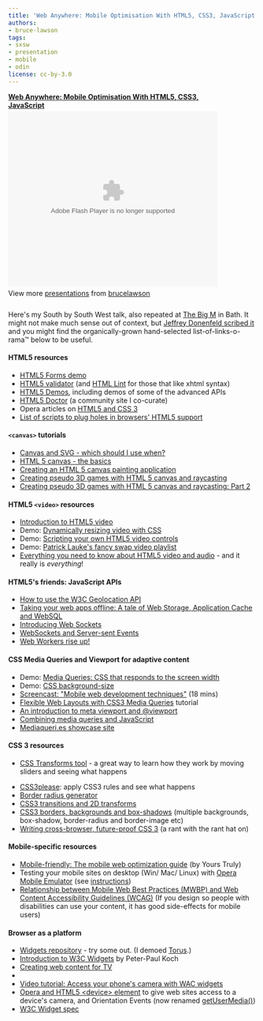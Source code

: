 ```yaml
---
title: 'Web Anywhere: Mobile Optimisation With HTML5, CSS3, JavaScript (Bruce’s SxSW BigM Talk)'
authors:
- bruce-lawson
tags:
- sxsw
- presentation
- mobile
- odin
license: cc-by-3.0
---
```


<div style="width:425px" id="__ss_7249887"> <strong style="display:block;margin:12px 0 4px"><a href="http://www.slideshare.net/brucelawson/web-anywhere-mobile-optimisation-with-html5-css3-javascript" title="Web Anywhere: Mobile Optimisation With HTML5, CSS3, JavaScript">Web Anywhere: Mobile Optimisation With HTML5, CSS3, JavaScript</a></strong> <object id="__sse7249887" width="425" height="355"> <param name="movie" value="http://static.slidesharecdn.com/swf/ssplayer2.swf?doc=bruce-lawson-web-anywhere-sxsw-110313095126-phpapp01&amp;stripped_title=web-anywhere-mobile-optimisation-with-html5-css3-javascript&amp;userName=brucelawson" /> <param name="allowFullScreen" value="true" /> <param name="allowScriptAccess" value="never" /> <embed name="__sse7249887" src="http://static.slidesharecdn.com/swf/ssplayer2.swf?doc=bruce-lawson-web-anywhere-sxsw-110313095126-phpapp01&amp;stripped_title=web-anywhere-mobile-optimisation-with-html5-css3-javascript&amp;userName=brucelawson" type="application/x-shockwave-flash" allowfullscreen="true" width="425" height="355" allowscriptaccess="never" /> </object> <div style="padding:5px 0 12px"> View more <a href="http://www.slideshare.net/">presentations</a> from <a href="http://www.slideshare.net/brucelawson">brucelawson</a> </div> </div>

<p>Here&#39;s my South by South West talk, also repeated at <a href="http://thebigm.mobi">The Big M</a> in Bath. It might not make much sense out of context, but <a href="http://jeffreydonenfeld.com/blog/2011/03/sxsw-solo-web-anywhere-mobile-optimisation-with-html5-css3-javascript/">Jeffrey Donenfeld scribed it</a> and you might find the organically-grown hand-selected list-of-links-o-rama™ below to be useful.</p>
<h4>HTML5 resources</h4>
<ul>
<li><a rel="nofollow" href="http://people.opera.com/brucel/demo/html5-forms-LWS-demo.html">HTML5 Forms demo</a></li>
<li><a rel="nofollow" href="http://html5.validator.nu/">HTML5 validator</a> (and <a rel="nofollow" href="http://www.htmllint.com/">HTML Lint</a> for those that like xhtml syntax)</li>
<li><a rel="nofollow" href="http://html5demos.com/">HTML5 Demos</a>, including demos of some of the advanced APIs</li>
<li><a rel="nofollow" href="http://html5doctor.com/">HTML5 Doctor</a> (a community site I co-curate)</li>
<li>Opera articles on <a href="http://dev.opera.com/articles/tags/open%20web/">HTML5 and CSS 3</a></li>
<li><a rel="nofollow" href="http://github.com/Modernizr/Modernizr/wiki/HTML5-Cross-browser-Polyfills">List of scripts to plug holes in browsers&#39; HTML5 support</a></li>
</ul>


<h4>
<code>&lt;canvas&gt;</code> tutorials</h4>

<ul>

<li><a rel="nofollow" href="http://my.opera.com/ODIN/blog/canvas-and-svg-which-should-i-use-when">Canvas and SVG - which should I use when?</a></li>
<li><a rel="nofollow" href="http://dev.opera.com/articles/view/html-5-canvas-the-basics/">HTML 5 canvas - the basics</a></li>
<li><a rel="nofollow" href="http://dev.opera.com/articles/view/html5-canvas-painting/">Creating an HTML 5 canvas painting application</a></li>
<li><a rel="nofollow" href="http://dev.opera.com/articles/view/creating-pseudo-3d-games-with-html-5-can-1/">Creating pseudo 3D games with HTML 5 canvas and raycasting</a></li>
<li>
<a rel="nofollow" href="http://dev.opera.com/articles/view/3d-games-with-canvas-and-raycasting-part/">Creating pseudo 3D games with HTML 5 canvas and raycasting: Part 2</a>
</li>
</ul>

<h4>HTML5 <code>&lt;video&gt;</code> resources</h4>
<ul>
<li><a rel="nofollow" href="Introduction%20to%20HTML5%20video">Introduction to HTML5 video</a></li>
<li>Demo: <a rel="nofollow" href="http://people.opera.com/patrickl/articles/introduction-html5-video/transitions/">Dynamically resizing video with CSS</a>
</li>
<li>Demo: <a rel="nofollow" href="http://people.opera.com/patrickl/articles/introduction-html5-video/scripted-controls/">Scripting your own HTML5 video controls</a>
</li>
<li>Demo: <a rel="nofollow" href="http://people.opera.com/patrickl/articles/chip.eu-video-article/examples/fancy-swap/">Patrick Lauke&#39;s fancy swap video playlist</a>
</li>

<li>
<a rel="nofollow" href="http://my.opera.com/core/blog/2010/03/03/everything-you-need-to-know-about-html5-video-and-audio-2">Everything you need to know about HTML5 video and audio</a> - and it really is <em>everything</em>!</li>
</ul>

<h4>HTML5&#39;s friends: JavaScript APIs</h4>
<ul>
<li><a rel="nofollow" href="http://dev.opera.com/articles/view/how-to-use-the-w3c-geolocation-api/">How to use the W3C Geolocation API</a></li>
<li><a href="http://dev.opera.com/articles/view/taking-your-web-apps-offline-web-storage-appcache-websql/">Taking your web apps offline: A tale of Web Storage, Application Cache and WebSQL</a></li>
<li><a href="http://dev.opera.com/articles/view/introducing-web-sockets/">Introducing Web Sockets</a></li>
<li><a href="http://dev.opera.com/articles/view/websockets-and-server-sent-events/">WebSockets and Server-sent Events</a></li>
<li><a href="http://dev.opera.com/articles/view/web-workers-rise-up/">Web Workers rise up!</a></li>
</ul>

<h4>CSS Media Queries and Viewport for adaptive content</h4>
<ul>
<li>Demo:
<a rel="nofollow" href="http://people.opera.com/danield/css3/vangogh/">Media Queries: CSS that responds to the screen width</a>
</li>
<li>Demo: <a rel="nofollow" href="http://people.opera.com/brucel/demo/background-size.html">CSS background-size </a>
</li>
<li>
<a rel="nofollow" href="http://my.opera.com/ODIN/blog/screencast-mobile-web-development-techniques">Screencast: &quot;Mobile web development techniques&quot;</a> (18 mins)
</li>
<li>
<a rel="nofollow" href="http://www.peachpit.com/articles/article.aspx?p=1604236">Flexible Web Layouts with CSS3 Media Queries</a> tutorial</li>
<li><a href="http://dev.opera.com/articles/view/an-introduction-to-meta-viewport-and-viewport/">An introduction to meta viewport and @viewport</a></li>
<li><a rel="nofollow" href="http://www.quirksmode.org/blog/archives/2010/08/combining_media.html">Combining media queries and JavaScript</a></li>
<li><a href="http://mediaqueri.es">Mediaqueri.es showcase site</a></li>

</ul>

<h4> CSS 3 resources</h4>
<ul>
<li>

<a rel="nofollow" href="http://westciv.com/tools/transforms/index.html">CSS Transforms tool</a> - a great way to learn how they work by moving sliders and seeing what happens</li>
<li>
<a rel="nofollow" href="http://css3please.com/">CSS3please</a>: apply CSS3 rules and see what happens</li>
<li><a rel="nofollow" href="http://border-radius.com/">Border radius generator</a></li>

<li><a rel="nofollow" href="http://dev.opera.com/articles/view/css3-transitions-and-2d-transforms/">CSS3 transitions and 2D transforms</a></li>

<li>
<a rel="nofollow" href="http://dev.opera.com/articles/view/css3-border-background-boxshadow/">CSS3 borders, backgrounds and box-shadows</a> (multiple backgrounds, box-shadow, border-radius and border-image etc)</li>
<li>
<a rel="nofollow" href="http://www.brucelawson.co.uk/2010/cross-browser-future-proof-css-3/">Writing cross-browser, future-proof CSS 3</a> (a rant with the rant hat on)</li>
</ul>

<h4>Mobile-specific resources</h4>
<ul>
<li>
<a rel="nofollow" href="http://dev.opera.com/articles/view/the-mobile-web-optimization-guide/">Mobile-friendly: The mobile web optimization guide</a> (by Yours Truly)</li>
<li>Testing your mobile sites on desktop (Win/ Mac/ Linux) with <a rel="nofollow" href="http://www.opera.com/developer/tools/">Opera Mobile Emulator</a> (see <a rel="nofollow" href="http://dev.opera.com/articles/view/opera-mobile-10-widgets-mobile-emulator-desktop/">instructions</a>)</li>
<li>
<a rel="nofollow" href="http://www.w3.org/TR/mwbp-wcag/">Relationship between Mobile Web Best Practices (MWBP) and Web Content Accessibility Guidelines (WCAG)</a> (If you design so people with disabilities can use your content, it has good side-effects for mobile users)</li>
</ul>


<h4>Browser as a platform</h4>
<ul>
<li>
<a rel="nofollow" href="http://widgets.opera.com/">Widgets repository</a> - try some out. (I demoed <a rel="nofollow" href="http://widgets.opera.com/widget/downloading/4196/1.2/">Torus</a>.)</li>
<li>
<a rel="nofollow" href="http://www.quirksmode.org/blog/archives/2009/04/introduction_to.html">Introduction to W3C Widgets</a> by Peter-Paul Koch</li>
<li><a rel="nofollow" href="http://dev.opera.com/articles/view/creating-web-content-for-tv/">Creating web content for TV</a></li>
<li>
<li><a href="http://my.opera.com/ODIN/blog/video-tutorial-access-your-phones-camera-with-wac-widgets">Video tutorial: Access your phone&#39;s camera with WAC widgets</a></li>
<li><a href="http://my.opera.com/core/blog/2011/03/23/webcam-orientation-preview">Opera and HTML5 &lt;device&gt; element</a> to give web sites access to a device&#39;s camera, and Orientation Events  (now renamed  <a href="http://www.whatwg.org/specs/web-apps/current-work/complete/video-conferencing-and-peer-to-peer-communication.html#obtaining-local-multimedia-content">getUserMedia()</a>)</li>
<li><a rel="nofollow" href="http://www.w3.org/TR/widgets/">W3C Widget spec</a></li>
</li></ul>
